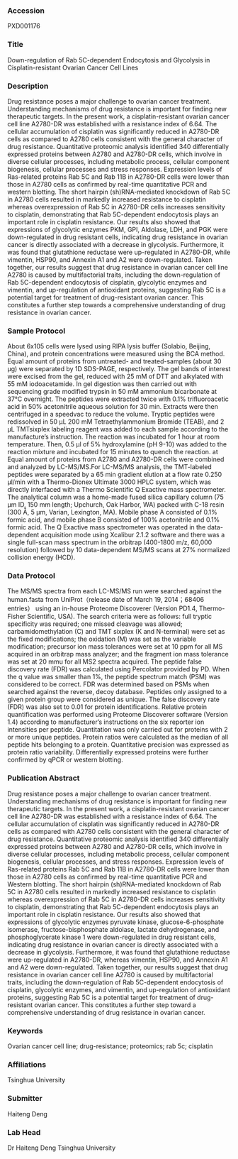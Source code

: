 ### Accession
PXD001176

### Title
Down-regulation of Rab 5C-dependent Endocytosis and Glycolysis in Cisplatin-resistant Ovarian Cancer Cell Lines

### Description
Drug resistance poses a major challenge to ovarian cancer treatment. Understanding mechanisms of drug resistance is important for finding new therapeutic targets. In the present work, a cisplatin-resistant ovarian cancer cell line A2780-DR was established with a resistance index of 6.64. The cellular accumulation of cisplatin was significantly reduced in A2780-DR cells as compared to A2780 cells consistent with the general character of drug resistance. Quantitative proteomic analysis identified 340 differentially expressed proteins between A2780 and A2780-DR cells, which involve in diverse cellular processes, including metabolic process, cellular component biogenesis, cellular processes and stress responses. Expression levels of Ras-related proteins Rab 5C and Rab 11B in A2780-DR cells were lower than those in A2780 cells as confirmed by real-time quantitative PCR and western blotting. The short hairpin (sh)RNA-mediated knockdown of Rab 5C in A2780 cells resulted in markedly increased resistance to cisplatin whereas overexpression of Rab 5C in A2780-DR cells increases sensitivity to cisplatin, demonstrating that Rab 5C-dependent endocytosis plays an important role in cisplatin resistance. Our results also showed that expressions of glycolytic enzymes PKM, GPI, Aldolase, LDH, and PGK were down-regulated in drug resistant cells, indicating drug resistance in ovarian cancer is directly associated with a decrease in glycolysis. Furthermore, it was found that glutathione reductase were up-regulated in A2780-DR, while vimentin, HSP90, and Annexin A1 and A2 were down-regulated. Taken together, our results suggest that drug resistance in ovarian cancer cell line A2780 is caused by multifactorial traits, including the down-regulation of Rab 5C-dependent endocytosis of cisplatin, glycolytic enzymes and vimentin, and up-regulation of antioxidant proteins, suggesting Rab 5C is a potential target for treatment of drug-resistant ovarian cancer. This constitutes a further step towards a comprehensive understanding of drug resistance in ovarian cancer.

### Sample Protocol
About 6x105 cells were lysed using RIPA lysis buffer (Solabio, Beijing, China), and protein concentrations were measured using the BCA method. Equal amount of proteins from untreated- and treated-samples (about 30 μg) were separated by 1D SDS-PAGE, respectively.  The gel bands of interest were excised from the gel, reduced with 25 mM of DTT and alkylated with 55 mM iodoacetamide. In gel digestion was then carried out with sequencing grade modified trypsin in 50 mM ammonium bicarbonate at 37°C overnight. The peptides were extracted twice with 0.1% trifluoroacetic acid in 50% acetonitrile aqueous solution for 30 min. Extracts were then centrifuged in a speedvac to reduce the volume. Tryptic peptides were redissolved in 50 μL 200 mM Tetraethylammonium Bromide (TEAB), and 2 μL TMTsixplex labeling reagent was added to each sample according to the manufacture’s instruction. The reaction was incubated for 1 hour at room temperature. Then, 0.5 μl of 5% hydroxylamine (pH 9-10) was added to the reaction mixture and incubated for 15 minutes to quench the reaction. at Equal amount of proteins from A2780 and A2780-DR cells were combined and analyzed by LC-MS/MS.For LC-MS/MS analysis, the TMT-labeled peptides were separated by a 65 min gradient elution at a flow rate 0.250 µl/min with a Thermo-Dionex Ultimate 3000 HPLC system, which was directly interfaced with a Thermo Scientific Q Exactive mass spectrometer. The analytical column was a home-made fused silica capillary column (75 µm ID, 150 mm length; Upchurch, Oak Harbor, WA) packed with C-18 resin (300 Å, 5 µm, Varian, Lexington, MA). Mobile phase A consisted of 0.1% formic acid, and mobile phase B consisted of 100% acetonitrile and 0.1% formic acid. The Q Exactive mass spectrometer was operated in the data-dependent acquisition mode using Xcalibur 2.1.2 software and there was a single full-scan mass spectrum in the orbitrap (400-1800 m/z, 60,000 resolution) followed by 10 data-dependent MS/MS scans at 27% normalized collision energy (HCD).

### Data Protocol
The MS/MS spectra from each LC-MS/MS run were searched against the human.fasta from UniProt（release date of March 19, 2014；68406 entries） using an in-house Proteome Discoverer (Version PD1.4, Thermo-Fisher Scientific, USA). The search criteria were as follows: full tryptic specificity was required; one missed cleavage was allowed; carbamidomethylation (C) and TMT sixplex (K and N-terminal) were set as the fixed modifications; the oxidation (M) was set as the variable modification; precursor ion mass tolerances were set at 10 ppm for all MS acquired in an orbitrap mass analyzer; and the fragment ion mass tolerance was set at 20 mmu for all MS2 spectra acquired. The peptide false discovery rate (FDR) was calculated using Percolator provided by PD. When the q value was smaller than 1%, the peptide spectrum match (PSM) was considered to be correct. FDR was determined based on PSMs when searched against the reverse, decoy database. Peptides only assigned to a given protein group were considered as unique. The false discovery rate (FDR) was also set to 0.01 for protein identifications. Relative protein quantification was performed using Proteome Discoverer software (Version 1.4) according to manufacturer’s instructions on the six reporter ion intensities per peptide. Quantitation was only carried out for proteins with 2 or more unique peptides. Protein ratios were calculated as the median of all peptide hits belonging to a protein. Quantitative precision was expressed as protein ratio variability. Differentially expressed proteins were further confirmed by qPCR or western blotting.

### Publication Abstract
Drug resistance poses a major challenge to ovarian cancer treatment. Understanding mechanisms of drug resistance is important for finding new therapeutic targets. In the present work, a cisplatin-resistant ovarian cancer cell line A2780-DR was established with a resistance index of 6.64. The cellular accumulation of cisplatin was significantly reduced in A2780-DR cells as compared with A2780 cells consistent with the general character of drug resistance. Quantitative proteomic analysis identified 340 differentially expressed proteins between A2780 and A2780-DR cells, which involve in diverse cellular processes, including metabolic process, cellular component biogenesis, cellular processes, and stress responses. Expression levels of Ras-related proteins Rab 5C and Rab 11B in A2780-DR cells were lower than those in A2780 cells as confirmed by real-time quantitative PCR and Western blotting. The short hairpin (sh)RNA-mediated knockdown of Rab 5C in A2780 cells resulted in markedly increased resistance to cisplatin whereas overexpression of Rab 5C in A2780-DR cells increases sensitivity to cisplatin, demonstrating that Rab 5C-dependent endocytosis plays an important role in cisplatin resistance. Our results also showed that expressions of glycolytic enzymes pyruvate kinase, glucose-6-phosphate isomerase, fructose-bisphosphate aldolase, lactate dehydrogenase, and phosphoglycerate kinase 1 were down-regulated in drug resistant cells, indicating drug resistance in ovarian cancer is directly associated with a decrease in glycolysis. Furthermore, it was found that glutathione reductase were up-regulated in A2780-DR, whereas vimentin, HSP90, and Annexin A1 and A2 were down-regulated. Taken together, our results suggest that drug resistance in ovarian cancer cell line A2780 is caused by multifactorial traits, including the down-regulation of Rab 5C-dependent endocytosis of cisplatin, glycolytic enzymes, and vimentin, and up-regulation of antioxidant proteins, suggesting Rab 5C is a potential target for treatment of drug-resistant ovarian cancer. This constitutes a further step toward a comprehensive understanding of drug resistance in ovarian cancer.

### Keywords
Ovarian cancer cell line; drug-resistance; proteomics; rab 5c; cisplatin

### Affiliations
Tsinghua University

### Submitter
Haiteng Deng

### Lab Head
Dr Haiteng Deng
Tsinghua University



